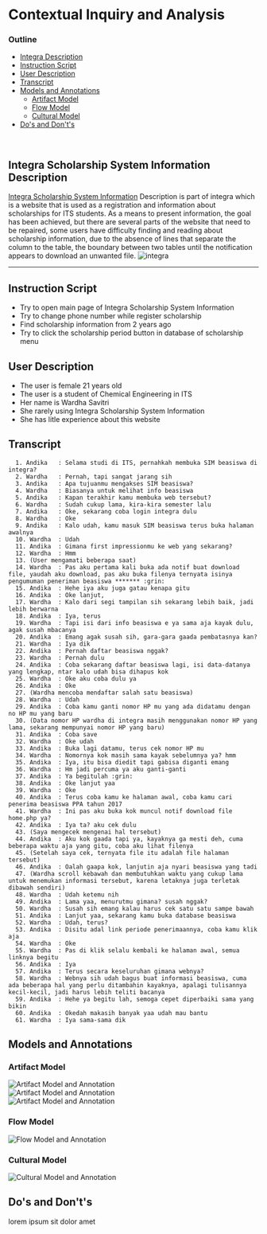 # Contextual Inquiry and Analysis

### Outline 
  - [Integra Description](#integra-scholarship-system-information-description)
  - [Instruction Script](#instruction-script)
  - [User Description](#user-description)
  - [Transcript](#transcript)
  - [Models and Annotations](#models-and-annotations)
      - [Artifact Model](#artifact-model)
      - [Flow Model](#flow-model)
      - [Cultural Model](#cultural-model)
  - [Do's and Don't's](#dos-and-donts)
<br>

## Integra Scholarship System Information Description

[Integra Scholarship System Information](https://integra.its.ac.id/) Description is part of integra which is a website that is used as a registration and information about scholarships for ITS students.
As a means to present information, the goal has been achieved, but there are several parts of the website that need to be repaired, some users have difficulty finding and reading about scholarship information, due to the absence of lines that separate the column to the table, the boundary between two tables until the notification appears to download an unwanted file.
![integra](Assets/integra.jpg)
<br>
<hr>

## Instruction Script
  - Try to open main page of Integra Scholarship System Information
  - Try to change phone number while register scholarship
  - Find scholarship information from 2 years ago
  - Try to click the scholarship period button in database of scholarship menu

## User Description
  - The user is female 21 years old
  - The user is a student of Chemical Engineering in ITS
  - Her name is Wardha Savitri
  - She rarely using Integra Scholarship System Information
  - She has litle experience about this website

## Transcript
```text
  1. Andika   : Selama studi di ITS, pernahkah membuka SIM beasiswa di integra?
  2. Wardha   : Pernah, tapi sangat jarang sih
  3. Andika   : Apa tujuanmu mengakses SIM beasiswa?
  4. Wardha   : Biasanya untuk melihat info beasiswa
  5. Andika   : Kapan terakhir kamu membuka web tersebut?
  6. Wardha   : Sudah cukup lama, kira-kira semester lalu
  7. Andika   : Oke, sekarang coba login integra dulu
  8. Wardha   : Oke
  9. Andika   : Kalo udah, kamu masuk SIM beasiswa terus buka halaman awalnya
  10. Wardha  : Udah
  11. Andika  : Gimana first impressionmu ke web yang sekarang?
  12. Wardha  : Hmm
  13. (User mengamati beberapa saat)
  14. Wardha  : Pas aku pertama kali buka ada notif buat download file, yaudah aku download, pas aku buka filenya ternyata isinya pengumuman peneriman beasiswa ******* :grin:
  15. Andika  : Hehe iya aku juga gatau kenapa gitu
  16. Andika  : Oke lanjut, 
  17. Wardha  : Kalo dari segi tampilan sih sekarang lebih baik, jadi lebih berwarna
  18. Andika  : Iya, terus
  19. Wardha  : Tapi isi dari info beasiswa e ya sama aja kayak dulu, agak susah mbacanya 
  20. Andika  : Emang agak susah sih, gara-gara gaada pembatasnya kan?
  21. Wardha  : Iya dik
  22. Andika  : Pernah daftar beasiswa nggak?
  23. Wardha  : Pernah dulu
  24. Andika  : Coba sekarang daftar beasiswa lagi, isi data-datanya yang lengkap, ntar kalo udah bisa dihapus kok
  25. Wardha  : Oke aku coba dulu ya
  26. Andika  : Oke
  27. (Wardha mencoba mendaftar salah satu beasiswa)
  28. Wardha  : Udah
  29. Andika  : Coba kamu ganti nomor HP mu yang ada didatamu dengan no HP mu yang baru
  30. (Data nomor HP wardha di integra masih menggunakan nomor HP yang lama, sekarang mempunyai nomor HP yang baru)
  31. Andika  : Coba save
  32. Wardha  : Oke udah
  33. Andika  : Buka lagi datamu, terus cek nomor HP mu
  34. Wardha  : Nomornya kok masih sama kayak sebelumnya ya? hmm
  35. Andika  : Iya, itu bisa diedit tapi gabisa diganti emang
  36. Wardha  : Hm jadi percuma ya aku ganti-ganti
  37. Andika  : Ya begitulah :grin:
  38. Andika  : Oke lanjut yaa
  39. Wardha  : Oke
  40. Andika  : Terus coba kamu ke halaman awal, coba kamu cari penerima beasiswa PPA tahun 2017
  41. Wardha  : Ini pas aku buka kok muncul notif download file home.php ya?
  42. Andika  : Iya ta? aku cek dulu
  43. (Saya mengecek mengenai hal tersebut)
  44. Andika  : Aku kok gaada tapi ya, kayaknya ga mesti deh, cuma beberapa waktu aja yang gitu, coba aku lihat filenya
  45. (Setelah saya cek, ternyata file itu adalah file halaman tersebut)
  46. Andika  : Oalah gaapa kok, lanjutin aja nyari beasiswa yang tadi
  47. (Wardha scroll kebawah dan membutuhkan waktu yang cukup lama untuk menemukan informasi tersebut, karena letaknya juga terletak dibawah sendiri)
  48. Wardha  : Udah ketemu nih
  49. Andika  : Lama yaa, menurutmu gimana? susah nggak?
  50. Wardha  : Susah sih emang kalau harus cek satu satu sampe bawah
  51. Andika  : Lanjut yaa, sekarang kamu buka database beasiswa
  52. Wardha  : Udah, terus?
  53. Andika  : Disitu adal link periode penerimaannya, coba kamu klik aja
  54. Wardha  : Oke
  55. Wardha  : Pas di klik selalu kembali ke halaman awal, semua linknya begitu
  56. Andika  : Iya
  57. Andika  : Terus secara keseluruhan gimana webnya?
  58. Wardha  : Webnya sih udah bagus buat informasi beasiswa, cuma ada beberapa hal yang perlu ditambahin kayaknya, apalagi tulisannya kecil-kecil, jadi harus lebih teliti bacanya
  59. Andika  : Hehe ya begitu lah, semoga cepet diperbaiki sama yang bikin
  60. Andika  : Okedah makasih banyak yaa udah mau bantu
  61. Wardha  : Iya sama-sama dik
``` 


## Models and Annotations
### Artifact Model
![Artifact Model and Annotation](Assets/artifact.jpg) <br>
![Artifact Model and Annotation](Assets/integra2.jpg) <br>
![Artifact Model and Annotation](Assets/integra3.jpg) <br>
### Flow Model
![Flow Model and Annotation](Assets/flow.jpg)
### Cultural Model
![Cultural Model and Annotation](Assets/cultural.jpg)

## Do's and Don't's
lorem ipsum sit dolor amet
